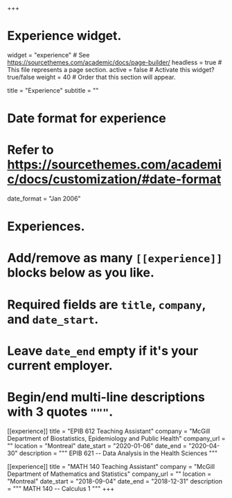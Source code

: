 +++
# Experience widget.
widget = "experience"  # See https://sourcethemes.com/academic/docs/page-builder/
headless = true  # This file represents a page section.
active = false  # Activate this widget? true/false
weight = 40  # Order that this section will appear.

title = "Experience"
subtitle = ""

# Date format for experience
#   Refer to https://sourcethemes.com/academic/docs/customization/#date-format
date_format = "Jan 2006"

# Experiences.
#   Add/remove as many `[[experience]]` blocks below as you like.
#   Required fields are `title`, `company`, and `date_start`.
#   Leave `date_end` empty if it's your current employer.
#   Begin/end multi-line descriptions with 3 quotes `"""`.

[[experience]]
  title = "EPIB 612 Teaching Assistant"
  company = "McGill Department of Biostatistics, Epidemiology and Public Health"
  company_url = ""
  location = "Montreal"
  date_start = "2020-01-06"
  date_end = "2020-04-30"
  description = """
  EPIB 621 -- Data Analysis in the Health Sciences
  """

[[experience]]
  title = "MATH 140 Teaching Assistant"
  company = "McGill Department of Mathematics and Statistics"
  company_url = ""
  location = "Montreal"
  date_start = "2018-09-04"
  date_end = "2018-12-31"
  description = """
  MATH 140 -- Calculus 1
  """
+++
